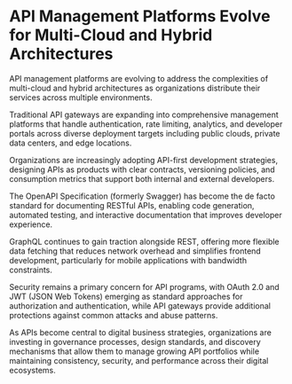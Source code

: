# API Management Platforms Evolve for Multi-Cloud and Hybrid Architectures

API management platforms are evolving to address the complexities of multi-cloud and hybrid architectures as organizations distribute their services across multiple environments.

Traditional API gateways are expanding into comprehensive management platforms that handle authentication, rate limiting, analytics, and developer portals across diverse deployment targets including public clouds, private data centers, and edge locations.

Organizations are increasingly adopting API-first development strategies, designing APIs as products with clear contracts, versioning policies, and consumption metrics that support both internal and external developers.

The OpenAPI Specification (formerly Swagger) has become the de facto standard for documenting RESTful APIs, enabling code generation, automated testing, and interactive documentation that improves developer experience.

GraphQL continues to gain traction alongside REST, offering more flexible data fetching that reduces network overhead and simplifies frontend development, particularly for mobile applications with bandwidth constraints.

Security remains a primary concern for API programs, with OAuth 2.0 and JWT (JSON Web Tokens) emerging as standard approaches for authorization and authentication, while API gateways provide additional protections against common attacks and abuse patterns.

As APIs become central to digital business strategies, organizations are investing in governance processes, design standards, and discovery mechanisms that allow them to manage growing API portfolios while maintaining consistency, security, and performance across their digital ecosystems.